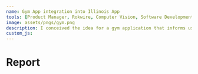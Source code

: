 ```yaml
---
name: Gym App integration into Illinois App
tools: [Product Manager, Rokwire, Computer Vision, Software Development]
image: assets/pngs/gym.png
description: I conceived the idea for a gym application that informs users about the current occupancy of the ARC gym in Illinois, including its various courts designated for sports like badminton and basketball. This project is currently in development, employing computer vision technology.
custom_js: 
---
```



# Report

